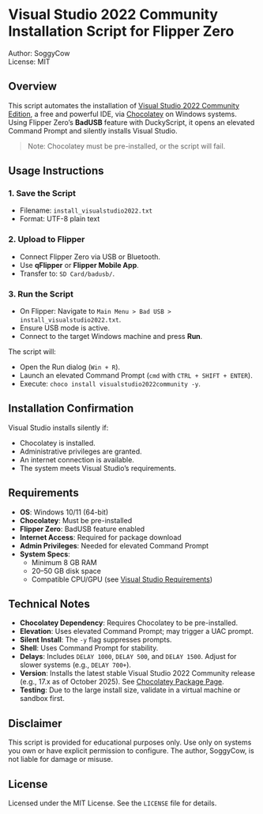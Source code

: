 # Visual Studio 2022 Community Installation Script for Flipper Zero

Author: SoggyCow  
License: MIT

## Overview

This script automates the installation of [Visual Studio 2022 Community Edition](https://visualstudio.microsoft.com/vs/community/), a free and powerful IDE, via [Chocolatey](https://chocolatey.org/) on Windows systems. Using Flipper Zero’s **BadUSB** feature with DuckyScript, it opens an elevated Command Prompt and silently installs Visual Studio.

> Note: Chocolatey must be pre-installed, or the script will fail.

## Usage Instructions

### 1. Save the Script
- Filename: `install_visualstudio2022.txt`
- Format: UTF-8 plain text

### 2. Upload to Flipper
- Connect Flipper Zero via USB or Bluetooth.
- Use **qFlipper** or **Flipper Mobile App**.
- Transfer to: `SD Card/badusb/`.

### 3. Run the Script
- On Flipper: Navigate to `Main Menu > Bad USB > install_visualstudio2022.txt`.
- Ensure USB mode is active.
- Connect to the target Windows machine and press **Run**.

The script will:
- Open the Run dialog (`Win + R`).
- Launch an elevated Command Prompt (`cmd` with `CTRL + SHIFT + ENTER`).
- Execute: `choco install visualstudio2022community -y`.

## Installation Confirmation

Visual Studio installs silently if:
- Chocolatey is installed.
- Administrative privileges are granted.
- An internet connection is available.
- The system meets Visual Studio’s requirements.

## Requirements

- **OS**: Windows 10/11 (64-bit)
- **Chocolatey**: Must be pre-installed
- **Flipper Zero**: BadUSB feature enabled
- **Internet Access**: Required for package download
- **Admin Privileges**: Needed for elevated Command Prompt
- **System Specs**:
  - Minimum 8 GB RAM
  - 20–50 GB disk space
  - Compatible CPU/GPU (see [Visual Studio Requirements](https://learn.microsoft.com/en-us/visualstudio/releases/2022/system-requirements))

## Technical Notes

- **Chocolatey Dependency**: Requires Chocolatey to be pre-installed.
- **Elevation**: Uses elevated Command Prompt; may trigger a UAC prompt.
- **Silent Install**: The `-y` flag suppresses prompts.
- **Shell**: Uses Command Prompt for stability.
- **Delays**: Includes `DELAY 1000`, `DELAY 500`, and `DELAY 1500`. Adjust for slower systems (e.g., `DELAY 700+`).
- **Version**: Installs the latest stable Visual Studio 2022 Community release (e.g., 17.x as of October 2025). See [Chocolatey Package Page](https://community.chocolatey.org/packages/visualstudio2022community).
- **Testing**: Due to the large install size, validate in a virtual machine or sandbox first.

## Disclaimer

This script is provided for educational purposes only. Use only on systems you own or have explicit permission to configure. The author, SoggyCow, is not liable for damage or misuse.

## License

Licensed under the MIT License. See the `LICENSE` file for details.
